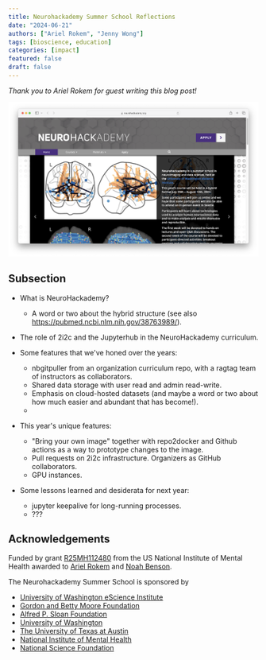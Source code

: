 ```yaml
---
title: Neurohackademy Summer School Reflections
date: "2024-06-21"
authors: ["Ariel Rokem", "Jenny Wong"]
tags: [bioscience, education]
categories: [impact]
featured: false
draft: false
---
```


_Thank you to Ariel Rokem for guest writing this blog post!_

![Landing page of the Neurohackademy Summer School website](featured.png "[Neurohackademy Summer School](https://neurohackademy.org/)")

## Subsection


- What is NeuroHackademy? 
   -  A word or two about the hybrid structure (see also https://pubmed.ncbi.nlm.nih.gov/38763989/). 
- The role of 2i2c and the Jupyterhub in the NeuroHackademy curriculum. 
- Some features that we've honed over the years: 
    - nbgitpuller from an organization curriculum repo, with a ragtag team of instructors as collaborators.
    - Shared data storage with user read and admin read-write.
    - Emphasis on cloud-hosted datasets (and maybe a word or two about how much easier and abundant that has become!).
    - 
- This year's unique features: 
    - "Bring your own image" together with repo2docker and Github actions as a way to prototype changes to the image. 
    - Pull requests on 2i2c infrastructure. Organizers as GitHub collaborators. 
    - GPU instances. 
    
- Some lessons learned and desiderata for next year: 
    - jupyter keepalive for long-running processes.
    - ??? 


## Acknowledgements

Funded by grant [R25MH112480](https://pubmed.ncbi.nlm.nih.gov/38763989/) from the US National Institute of Mental Health awarded to [Ariel Rokem](https://arokem.org/) and [Noah Benson](https://nben.net/).

The Neurohackademy Summer School is sponsored by

- [University of Washington eScience Institute](http://escience.washington.edu/)
- [Gordon and Betty Moore Foundation](http://www.moore.org/)
- [Alfred P. Sloan Foundation](http://sloan.org/)
- [University of Washington](http://www.washington.edu/)
- [The University of Texas at Austin](https://www.utexas.edu/)
- [National Institute of Mental Health](https://www.nimh.nih.gov/)
- [National Science Foundation](https://www.nsf.gov/)
